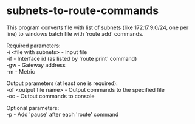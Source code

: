 # subnets-to-route-commands

This program converts file with list of subnets (like 172.17.9.0/24, one per line) to windows batch file with 'route add' commands.  
  
Required parameters:  
-i \<file with subnets\> - Input file  
-if - Interface id (as listed by 'route print' command)  
-gw - Gateway address  
-m - Metric  

Output parameters (at least one is required):  
-of \<output file name\> - Output commands to the specified file  
-oc - Output commands to console  

Optional parameters:  
-p - Add 'pause' after each 'route' command  